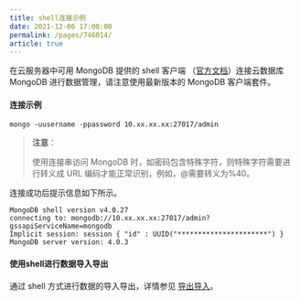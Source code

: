 ```yaml
---
title: shell连接示例
date: 2021-12-06 17:00:00
permalink: /pages/746014/
article: true
---
```



在云服务器中可用 MongoDB 提供的 shell 客户端 （[官方文档](https://docs.mongodb.com/manual/tutorial/install-mongodb-on-linux/)）连接云数据库 MongoDB 进行数据管理，请注意使用最新版本的 MongoDB 客户端套件。

#### 连接示例

```
mongo -uusername -ppassword 10.xx.xx.xx:27017/admin
```

> **注意**：
>
> 使用连接串访问 MongoDB 时，如密码包含特殊字符，则特殊字符需要进行转义成 URL 编码才能正常识别，例如，@需要转义为%40。

连接成功后提示信息如下所示。

```
MongoDB shell version v4.0.27
connecting to: mongodb://10.xx.xx.xx:27017/admin?gssapiServiceName=mongodb
Implicit session: session { "id" : UUID("**********************") }
MongoDB server version: 4.0.3
```

#### 使用shell进行数据导入导出

通过 shell 方式进行数据的导入导出，详情参见 [导出导入](https://cloud.tencent.com/doc/product/240/5321)。

